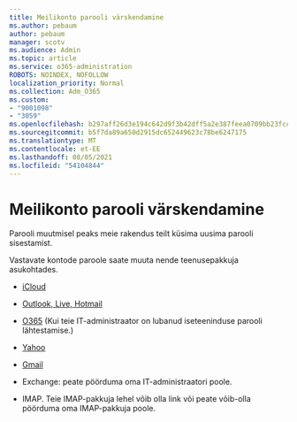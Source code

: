 ```yaml
---
title: Meilikonto parooli värskendamine
ms.author: pebaum
author: pebaum
manager: scotv
ms.audience: Admin
ms.topic: article
ms.service: o365-administration
ROBOTS: NOINDEX, NOFOLLOW
localization_priority: Normal
ms.collection: Adm_O365
ms.custom:
- "9001098"
- "3059"
ms.openlocfilehash: b297aff26d3e194c642d9f3b42dff5a2e387feea0709bb23fcc8182360453307
ms.sourcegitcommit: b5f7da89a650d2915dc652449623c78be6247175
ms.translationtype: MT
ms.contentlocale: et-EE
ms.lasthandoff: 08/05/2021
ms.locfileid: "54104844"
---
```

# <a name="updating-your-email-account-password"></a>Meilikonto parooli värskendamine

Parooli muutmisel peaks meie rakendus teilt küsima uusima parooli sisestamist.

Vastavate kontode paroole saate muuta nende teenusepakkuja asukohtades.

- [iCloud](https://support.apple.com/HT201487)

- [Outlook, Live, Hotmail](https://account.live.com/password/reset)

- [O365](https://passwordreset.microsoftonline.com) (Kui teie IT-administraator on lubanud iseteeninduse parooli lähtestamise.)

- [Yahoo](https://login.yahoo.com/account/challenge/username?done=https%3A%2F%2Fwww.yahoo.com%2F&authMechanism=secondary&chllngnm=base&sessionIndex=QQ--)

- [Gmail](https://support.google.com/mail/answer/41078?co=GENIE.Platform%3DDesktop&hl=en)

- Exchange: peate pöörduma oma IT-administraatori poole.

- IMAP. Teie IMAP-pakkuja lehel võib olla link või peate võib-olla pöörduma oma IMAP-pakkuja poole.